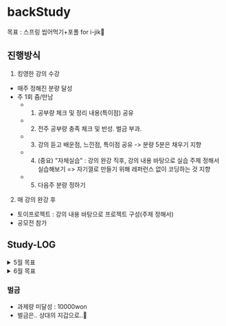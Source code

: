 # backStudy
목표 : 스프링 씹어먹기+포폴 for i-jik🌟

## 진행방식
1. 킹영한 강의 수강
  * 매주 정해진 분량 달성
  * 주 1회 줌/만남
    - 1. 공부량 체크 및 정리 내용(특이점) 공유
    - 2. 전주 공부량 충족 체크 및 반성. 벌금 부과.
    - 3. 강의 듣고 배운점, 느낀점, 특이점 공유 -> 분량 5분은 채우기 지향
    - 4. (중요) "자체실습" : 강의 완강 직후, 강의 내용 바탕으로 실습 주제 정해서 실습해보기 => 자기껄로 만들기 위해 레퍼런스 없이 코딩하는 것 지향
    - 5. 다음주 분량 정하기

2. 매 강의 완강 후
  * 토이프로젝트 : 강의 내용 바탕으로 프로젝트 구성(주제 정해서)
  * 공모전 참가

## Study-LOG
<details markdown="1">
<summary>5월 목표</summary>

* TOTAL : 스프링 핵심 원리 - 기본편
  - 세연 : 완강
  - 예희 : 400분

* 22/05/22 
  - 세연 : 66퍼 채워오기
  - 예희 : 200분 채워오기

* 22/05/29
  - 세연 : 100퍼 채워오기
  - 예희 : 400분 채워오기
</details>

<details markdown="1">
<summary>6월 목표</summary>

* 22/06/05
  - 세연 : "자체실습" 진행 (주제는 5월29일~6월1일 중 확정 예정)
  - 예희 : 완강하기
</details>

### 벌금
  - 과제량 미달성 : 10000won
  - 벌금은.. 상대의 지갑으로..💸


